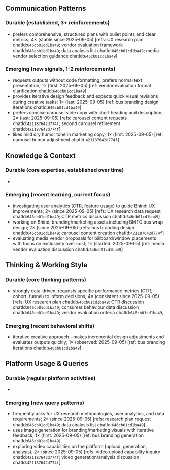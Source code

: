 ## Communication Patterns
### Durable (established, 3+ reinforcements)
- prefers comprehensive, structured plans with bullet points and clear metrics; 4× (stable since 2025-09-05) [refs: UX research plan chatId:`646cb01cd1ba49`; vendor evaluation framework chatId:`646cb01cd1ba49`; data analysis list chatId:`646cb01cd1ba49`; media vendor selection guidance chatId:`646cb01cd1ba49`]

### Emerging (new signals, 1-2 reinforcements)
- requests outputs without code formatting, prefers normal text presentation; 1× (first: 2025-09-05) [ref: vendor evaluation format clarification chatId:`646cb01cd1ba49`]
- provides iterative design feedback and expects quick visual revisions during creative tasks; 1× (last: 2025-09-05) [ref: bus branding design iterations chatId:`646cb01cd1ba49`]
- prefers concise carousel slide copy with short heading and description; 2× (last: 2025-09-05) [refs: carousel content requests chatId:`421187642d774f`; second carousel refinement chatId:`421187642d774f`]
- likes mild dry humor tone in marketing copy; 1× (first: 2025-09-05) [ref: carousel humor adjustment chatId:`421187642d774f`]

## Knowledge & Context
### Durable (core expertise, established over time)
-  

### Emerging (recent learning, current focus)
- investigating user analytics (CTR, feature usage) to guide Bhindi UX improvements; 2× (since 2025-09-05) [refs: UX research data request chatId:`646cb01cd1ba49`; CTR metrics discussion chatId:`646cb01cd1ba49`]
- working on Bhindi branding/marketing assets including BMTC bus wrap design; 2× (since 2025-09-05) [refs: bus branding design chatId:`646cb01cd1ba49`; carousel content creation chatId:`421187642d774f`]
- evaluating media vendor proposals for billboard/window placements with focus on exclusivity over cost; 1× (started: 2025-09-05) [ref: media vendor evaluation discussion chatId:`646cb01cd1ba49`]

## Thinking & Working Style
### Durable (core thinking patterns)
- strongly data-driven, requests specific performance metrics (CTR, cohort, funnel) to inform decisions; 4× (consistent since 2025-09-05) [refs: UX research plan chatId:`646cb01cd1ba49`; CTR discussion chatId:`646cb01cd1ba49`; consumer behaviour data discussion chatId:`646cb01cd1ba49`; vendor evaluation criteria chatId:`646cb01cd1ba49`]

### Emerging (recent behavioral shifts)
- iterative creative approach—makes incremental design adjustments and evaluates outputs quickly; 1× (observed: 2025-09-05) [ref: bus branding iterations chatId:`646cb01cd1ba49`]

## Platform Usage & Queries
### Durable (regular platform activities)
-  

### Emerging (new query patterns)
- frequently asks for UX research methodologies, user analytics, and data requirements; 2× (since 2025-09-05) [refs: research plan request chatId:`646cb01cd1ba49`; data analysis list chatId:`646cb01cd1ba49`]
- uses image generation for branding/marketing visuals with iterative feedback; 1× (first: 2025-09-05) [ref: bus branding generation chatId:`646cb01cd1ba49`]
- exploring video capabilities on the platform (upload, generation, analysis); 2× (since 2025-09-05) [refs: video upload capability inquiry chatId:`421187642d774f`; video generation/analysis discussion chatId:`421187642d774f`]